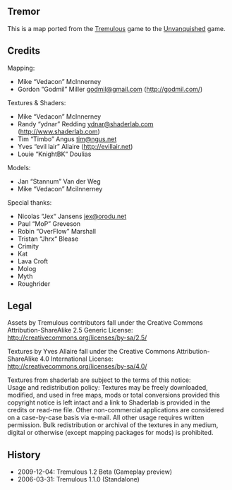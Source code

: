 Tremor
------

This is a map ported from the [Tremulous](http://tremulous.net/) game to the [Unvanquished](https://www.unvanquished.net/) game.

Credits
-------

Mapping:

* Mike “Vedacon” McInnerney
* Gordon “Godmil” Miller <godmil@gmail.com> (http://godmil.com/)

Textures & Shaders:

* Mike “Vedacon” McInnerney
* Randy “ydnar” Redding <ydnar@shaderlab.com> (http://www.shaderlab.com)
* Tim “Timbo” Angus <tim@ngus.net>
* Yves “evil lair” Allaire (http://evillair.net)
* Louie “KnightBK“ Doulias

Models:

* Jan “Stannum” Van der Weg
* Mike “Vedacon” MciInnerney

Special thanks:

* Nicolas “Jex“ Jansens <jex@orodu.net>
* Paul “MoP” Greveson
* Robin “OverFlow” Marshall
* Tristan “Jhrx“ Blease
* Crimity
* Kat
* Lava Croft
* Molog
* Myth
* Roughrider

Legal
-----

Assets by Tremulous contributors fall under the Creative Commons Attribution-ShareAlike 2.5 Generic License:  
http://creativecommons.org/licenses/by-sa/2.5/

Textures by Yves Allaire fall under the Creative Commons Attribution-ShareAlike 4.0 International License:  
http://creativecommons.org/licenses/by-sa/4.0/

Textures from shaderlab are subject to the terms of this notice:  
Usage and redistribution policy: Textures may be freely downloaded, modified, and used in free maps, mods or total conversions provided this copyright notice is left intact and a link to Shaderlab is provided in the credits or read-me file. Other non-commercial applications are considered on a case-by-case basis via e-mail. All other usage requires written permission. Bulk redistribution or archival of the textures in any medium, digital or otherwise (except mapping packages for mods) is prohibited.

History
-------

* 2009-12-04:	Tremulous 1.2 Beta (Gameplay preview)
* 2006-03-31:	Tremulous 1.1.0 (Standalone)
